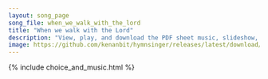 ```yaml
---
layout: song_page
song_file: when_we_walk_with_the_lord
title: "When we walk with the Lord"
description: "View, play, and download the PDF sheet music, slideshow, and audio. Lyrics: When we walk with the Lord in the light of his word, what a glory he sheds on our way! While we do his good will, he abides with us still, and with al... english christian 4part chords"
image: https://github.com/kenanbit/hymnsinger/releases/latest/download/when_we_walk_with_the_lord-trad.png
---
```


{% include choice_and_music.html %}